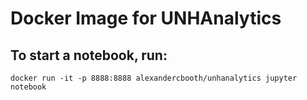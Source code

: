 # Docker Image for UNHAnalytics
## To start a notebook, run:
```
docker run -it -p 8888:8888 alexandercbooth/unhanalytics jupyter notebook
```
